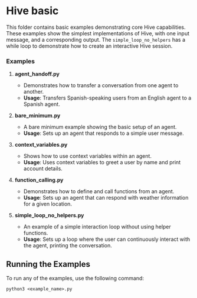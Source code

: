 # Hive basic

This folder contains basic examples demonstrating core Hive capabilities. These examples show the simplest implementations of Hive, with one input message, and a corresponding output. The `simple_loop_no_helpers` has a while loop to demonstrate how to create an interactive Hive session.

### Examples

1. **agent_handoff.py**

   - Demonstrates how to transfer a conversation from one agent to another.
   - **Usage**: Transfers Spanish-speaking users from an English agent to a Spanish agent.

2. **bare_minimum.py**

   - A bare minimum example showing the basic setup of an agent.
   - **Usage**: Sets up an agent that responds to a simple user message.

3. **context_variables.py**

   - Shows how to use context variables within an agent.
   - **Usage**: Uses context variables to greet a user by name and print account details.

4. **function_calling.py**

   - Demonstrates how to define and call functions from an agent.
   - **Usage**: Sets up an agent that can respond with weather information for a given location.

5. **simple_loop_no_helpers.py**
   - An example of a simple interaction loop without using helper functions.
   - **Usage**: Sets up a loop where the user can continuously interact with the agent, printing the conversation.

## Running the Examples

To run any of the examples, use the following command:

```shell
python3 <example_name>.py
```
